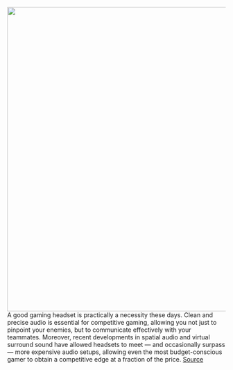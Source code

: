<img src='https://cdn.vox-cdn.com/thumbor/emw2AwKutfGbT-LuoqN4RExSN1M=/0x0:2040x1360/1200x800/filters:focal(877x556:1203x882)/cdn.vox-cdn.com/uploads/chorus_image/image/70446100/akrales_211109_4870_0299.0.jpg' width='700px' /><br/>
A good gaming headset is practically a necessity these days. Clean and precise audio is essential for competitive gaming, allowing you not just to pinpoint your enemies, but to communicate effectively with your teammates. Moreover, recent developments in spatial audio and virtual surround sound have allowed headsets to meet — and occasionally surpass — more expensive audio setups, allowing even the most budget-conscious gamer to obtain a competitive edge at a fraction of the price.
<a href='https://www.theverge.com/good-deals/22876408/best-gaming-headset-deals-sales'> Source <a/>